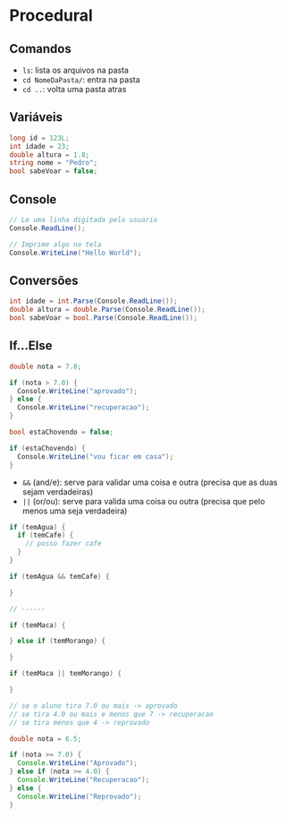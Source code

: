 # Procedural

## Comandos

- `ls`: lista os arquivos na pasta
- `cd NomeDaPasta/`: entra na pasta
- `cd ..`: volta uma pasta atras

## Variáveis

```cs
long id = 123L;
int idade = 23;
double altura = 1.8;
string nome = "Pedro";
bool sabeVoar = false;
```

## Console

```cs
// Le uma linha digitada pelo usuario
Console.ReadLine();

// Imprime algo na tela
Console.WriteLine("Hello World");
```

## Conversões

```cs
int idade = int.Parse(Console.ReadLine());
double altura = double.Parse(Console.ReadLine());
bool sabeVoar = bool.Parse(Console.ReadLine());
```

## If...Else

```cs
double nota = 7.8;

if (nota > 7.0) {
  Console.WriteLine("aprovado");
} else {
  Console.WriteLine("recuperacao");
}

bool estaChovendo = false;

if (estaChovendo) {
  Console.WriteLine("vou ficar em casa");
}
```

- `&&` (and/e): serve para validar uma coisa e outra (precisa que as duas sejam verdadeiras)
- `||` (or/ou): serve para valida uma coisa ou outra (precisa que pelo menos uma seja verdadeira)

```cs
if (temAgua) {
  if (temCafe) {
    // posso fazer cafe
  }
}

if (temAgua && temCafe) {

}

// ------

if (temMaca) {

} else if (temMorango) {

}

if (temMaca || temMorango) {

}
```

```java
// se o aluno tira 7.0 ou mais -> aprovado
// se tira 4.0 ou mais e menos que 7 -> recuperacao
// se tira menos que 4 -> reprovado

double nota = 6.5;

if (nota >= 7.0) {
  Console.WriteLine("Aprovado");
} else if (nota >= 4.0) {
  Console.WriteLine("Recuperacao");
} else {
  Console.WriteLine("Reprovado");
}
```
